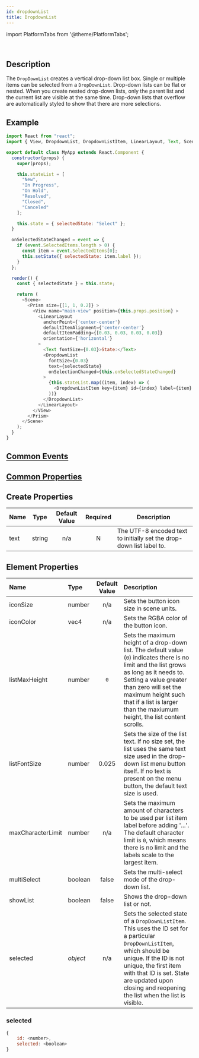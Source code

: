 ```yaml
---
id: dropdownList
title: DropdownList
---
```


import PlatformTabs from '@theme/PlatformTabs';

<PlatformTabs component='dropdownlist' />​

## Description

The `DropDownList` creates a vertical drop-down list box. Single or multiple items can be selected from a `DropDownList`. Drop-down lists can be flat or nested. When you create nested drop-down lists, only the parent list and the current list are visible at the same time. Drop-down lists that overflow are automatically styled to show that there are more selections.

## Example

```javascript
import React from "react";
import { View, DropdownList, DropdownListItem, LinearLayout, Text, Scene, Prism } from "magic-script-components";

export default class MyApp extends React.Component {
  constructor(props) {
    super(props);

    this.stateList = [
      "New",
      "In Progress",
      "On Hold",
      "Resolved",
      "Closed",
      "Canceled"
    ];

    this.state = { selectedState: "Select" };
  }

  onSelectedStateChanged = event => {
    if (event.SelectedItems.length > 0) {
      const item = event.SelectedItems[0];
      this.setState({ selectedState: item.label });
    }
  };

  render() {
    const { selectedState } = this.state;

    return (
      <Scene>
        <Prism size={[1, 1, 0.2]} >
          <View name="main-view" position={this.props.position} >
            <LinearLayout
              anchorPoint={'center-center'}
              defaultItemAlignment={'center-center'}
              defaultItemPadding={[0.03, 0.03, 0.03, 0.03]}
              orientation={'horizontal'}
            >
              <Text fontSize={0.03}>State:</Text>
              <DropdownList
                fontSize={0.03}
                text={selectedState}
                onSelectionChanged={this.onSelectedStateChanged}
              >
                {this.stateList.map((item, index) => (
                  <DropdownListItem key={item} id={index} label={item} />
                ))}
              </DropdownList>
            </LinearLayout>
          </View>
        </Prism>
      </Scene>
    );
  }
}
```

## [Common Events](../events/CommonEvents.md)

## [Common Properties](../types/Properties.md)

## Create Properties

| Name | Type   | Default Value | Required | Description                                                          |
| ---- | ------ | :-----------: | :------: | -------------------------------------------------------------------- |
| text | string |      n/a      |    N     | The UTF-8 encoded text to initially set the drop-down list label to. |

## Element Properties

| Name              | Type     | Default Value | Description                                                                                                                                                                                                                                                                                 |
| :---------------- | :------- | :-----------: | :------------------------------------------------------------------------------------------------------------------------------------------------------------------------------------------------------------------------------------------------------------------------------------------ |
| iconSize          | number   |      n/a      | Sets the button icon size in scene units.                                                                                                                                                                                                                                                   |
| iconColor         | vec4     |      n/a      | Sets the RGBA color of the button icon.                                                                                                                                                                                                                                                     |
| listMaxHeight     | number   |      `0`      | Sets the maximum height of a drop-down list. The default value (`0`) indicates there is no limit and the list grows as long as it needs to. Setting a value greater than zero will set the maximum height such that if a list is larger than the maxiumum height, the list content scrolls. |
| listFontSize      | number   |     0.025     | Sets the size of the list text. If no size set, the list uses the same text size used in the drop-down list menu button itself. If no text is present on the menu button, the default text size is used.                                                                                    |
| maxCharacterLimit | number   |      n/a      | Sets the maximum amount of characters to be used per list item label before adding '...'. The default character limit is `0`, which means there is no limit and the labels scale to the largest item.                                                                                       |
| multiSelect       | boolean  |     false     | Sets the multi-select mode of the drop-down list.                                                                                                                                                                                                                                           |
| showList          | boolean  |     false     | Shows the drop-down list or not.                                                                                                                                                                                                                                                            |
| selected          | _object_ |      n/a      | Sets the selected state of a `DropDownListItem`. This uses the ID set for a particular `DropDownListItem`, which should be unique. If the ID is not unique, the first item with that ID is set. State are updated upon closing and reopening the list when the list is visible.             |

### selected

```javascript
{
    id: <number>,
    selected: <boolean>
}
```
